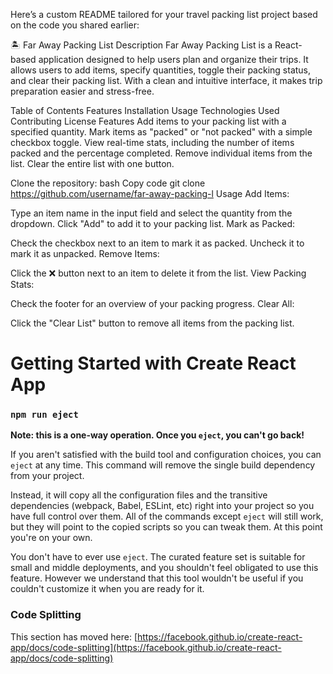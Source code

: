 
Here’s a custom README tailored for your travel packing list project based on the code you shared earlier:

🏝️ Far Away Packing List
Description
Far Away Packing List is a React-based application designed to help users plan and organize their trips. It allows users to add items, specify quantities, toggle their packing status, and clear their packing list. With a clean and intuitive interface, it makes trip preparation easier and stress-free.

Table of Contents
Features
Installation
Usage
Technologies Used
Contributing
License
Features
Add items to your packing list with a specified quantity.
Mark items as "packed" or "not packed" with a simple checkbox toggle.
View real-time stats, including the number of items packed and the percentage completed.
Remove individual items from the list.
Clear the entire list with one button.

Clone the repository:
bash
Copy code
git clone https://github.com/username/far-away-packing-l
Usage
Add Items:

Type an item name in the input field and select the quantity from the dropdown.
Click "Add" to add it to your packing list.
Mark as Packed:

Check the checkbox next to an item to mark it as packed. Uncheck it to mark it as unpacked.
Remove Items:

Click the ❌ button next to an item to delete it from the list.
View Packing Stats:

Check the footer for an overview of your packing progress.
Clear All:

Click the "Clear List" button to remove all items from the packing list.
# Getting Started with Create React App

### `npm run eject`

**Note: this is a one-way operation. Once you `eject`, you can't go back!**

If you aren't satisfied with the build tool and configuration choices, you can `eject` at any time. This command will remove the single build dependency from your project.

Instead, it will copy all the configuration files and the transitive dependencies (webpack, Babel, ESLint, etc) right into your project so you have full control over them. All of the commands except `eject` will still work, but they will point to the copied scripts so you can tweak them. At this point you're on your own.

You don't have to ever use `eject`. The curated feature set is suitable for small and middle deployments, and you shouldn't feel obligated to use this feature. However we understand that this tool wouldn't be useful if you couldn't customize it when you are ready for it.
### Code Splitting

This section has moved here: [https://facebook.github.io/create-react-app/docs/code-splitting](https://facebook.github.io/create-react-app/docs/code-splitting)





